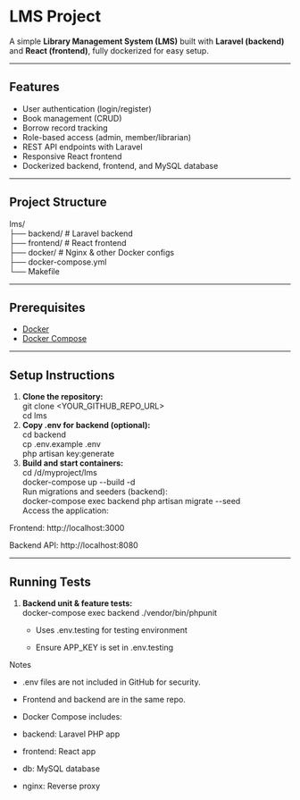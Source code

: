 # LMS Project

A simple **Library Management System (LMS)** built with **Laravel (backend)** and **React (frontend)**, fully dockerized for easy setup.

---

## Features

- User authentication (login/register)  
- Book management (CRUD)  
- Borrow record tracking  
- Role-based access (admin, member/librarian)  
- REST API endpoints with Laravel  
- Responsive React frontend  
- Dockerized backend, frontend, and MySQL database  

---

## Project Structure  
lms/  
├── backend/ # Laravel backend  
├── frontend/ # React frontend  
├── docker/ # Nginx & other Docker configs  
├── docker-compose.yml  
└── Makefile  

---

## Prerequisites  

- [Docker](https://www.docker.com/get-started)  
- [Docker Compose](https://docs.docker.com/compose/install/)  

---

## Setup Instructions

1. **Clone the repository:**  
git clone <YOUR_GITHUB_REPO_URL>  
cd lms  
2. **Copy .env for backend (optional):**  
cd backend  
cp .env.example .env  
php artisan key:generate  
3. **Build and start containers:**  
cd /d/myproject/lms  
docker-compose up --build -d  
Run migrations and seeders (backend):  
docker-compose exec backend php artisan migrate --seed  
Access the application:  

Frontend: http://localhost:3000  

Backend API: http://localhost:8080  

---
## Running Tests  
1. **Backend unit & feature tests:**  
   docker-compose exec backend ./vendor/bin/phpunit  

   - Uses .env.testing for testing environment  

   - Ensure APP_KEY is set in .env.testing  

Notes  

- .env files are not included in GitHub for security.  

- Frontend and backend are in the same repo.  

- Docker Compose includes:  

- backend: Laravel PHP app  

- frontend: React app  

- db: MySQL database  
  
- nginx: Reverse proxy  

